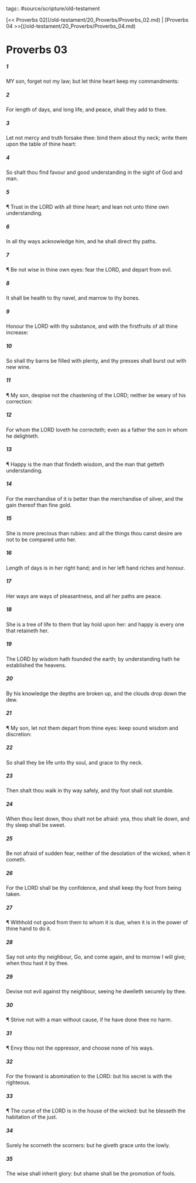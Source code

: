 tags:: #source/scripture/old-testament

[<< Proverbs 02[(/old-testament/20_Proverbs/Proverbs_02.md) | [Proverbs 04 >>[(/old-testament/20_Proverbs/Proverbs_04.md)

# Proverbs 03

##### 1

MY son, forget not my law; but let thine heart keep my commandments:

##### 2

For length of days, and long life, and peace, shall they add to thee.

##### 3

Let not mercy and truth forsake thee: bind them about thy neck; write them upon the table of thine heart:

##### 4

So shalt thou find favour and good understanding in the sight of God and man.

##### 5

¶ Trust in the LORD with all thine heart; and lean not unto thine own understanding.

##### 6

In all thy ways acknowledge him, and he shall direct thy paths.

##### 7

¶ Be not wise in thine own eyes: fear the LORD, and depart from evil.

##### 8

It shall be health to thy navel, and marrow to thy bones.

##### 9

Honour the LORD with thy substance, and with the firstfruits of all thine increase:

##### 10

So shall thy barns be filled with plenty, and thy presses shall burst out with new wine.

##### 11

¶ My son, despise not the chastening of the LORD; neither be weary of his correction:

##### 12

For whom the LORD loveth he correcteth; even as a father the son in whom he delighteth.

##### 13

¶ Happy is the man that findeth wisdom, and the man that getteth understanding.

##### 14

For the merchandise of it is better than the merchandise of silver, and the gain thereof than fine gold.

##### 15

She is more precious than rubies: and all the things thou canst desire are not to be compared unto her.

##### 16

Length of days is in her right hand; and in her left hand riches and honour.

##### 17

Her ways are ways of pleasantness, and all her paths are peace.

##### 18

She is a tree of life to them that lay hold upon her: and happy is every one that retaineth her.

##### 19

The LORD by wisdom hath founded the earth; by understanding hath he established the heavens.

##### 20

By his knowledge the depths are broken up, and the clouds drop down the dew.

##### 21

¶ My son, let not them depart from thine eyes: keep sound wisdom and discretion:

##### 22

So shall they be life unto thy soul, and grace to thy neck.

##### 23

Then shalt thou walk in thy way safely, and thy foot shall not stumble.

##### 24

When thou liest down, thou shalt not be afraid: yea, thou shalt lie down, and thy sleep shall be sweet.

##### 25

Be not afraid of sudden fear, neither of the desolation of the wicked, when it cometh.

##### 26

For the LORD shall be thy confidence, and shall keep thy foot from being taken.

##### 27

¶ Withhold not good from them to whom it is due, when it is in the power of thine hand to do it.

##### 28

Say not unto thy neighbour, Go, and come again, and to morrow I will give; when thou hast it by thee.

##### 29

Devise not evil against thy neighbour, seeing he dwelleth securely by thee.

##### 30

¶ Strive not with a man without cause, if he have done thee no harm.

##### 31

¶ Envy thou not the oppressor, and choose none of his ways.

##### 32

For the froward is abomination to the LORD: but his secret is with the righteous.

##### 33

¶ The curse of the LORD is in the house of the wicked: but he blesseth the habitation of the just.

##### 34

Surely he scorneth the scorners: but he giveth grace unto the lowly.

##### 35

The wise shall inherit glory: but shame shall be the promotion of fools.

